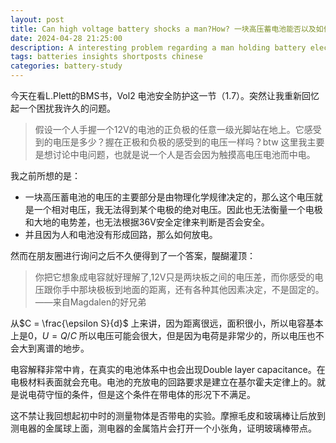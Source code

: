 ```yaml
---
layout: post
title: Can high voltage battery shocks a man?How? 一块高压蓄电池能否以及如何让人中电?
date: 2024-04-28 21:25:00
description: A interesting problem regarding a man holding battery electrode and standing on the ground.一个关于高压蓄电池如何让人中电的有趣问题。
tags: batteries insights shortposts chinese
categories: battery-study
---
```


今天在看L.Plett的BMS书，Vol2 电池安全防护这一节（1.7）。突然让我重新回忆起一个困扰我许久的问题。

>假设一个人手握一个12V的电池的正负极的任意一级光脚站在地上。它感受到的电压是多少？握在正极和负极的感受到的电压一样吗？btw 这里我主要是想讨论中电问题，也就是说一个人是否会因为触摸高电压电池而中电。  

我之前所想的是：  

* 一块高压蓄电池的电压的主要部分是由物理化学规律决定的，那么这个电压就是一个相对电压，我无法得到某个电极的绝对电压。因此也无法衡量一个电极和大地的电势差，也无法根据36V安全定律来判断是否会安全。  
* 并且因为人和电池没有形成回路，那么如何放电。  

然而在朋友圈进行询问之后不久便得到了一个答案，醍醐灌顶：

>你把它想象成电容就好理解了,12V只是两块板之间的电压差，而你感受的电压跟你手中那块极板到地面的距离，还有各种其他因素决定，不是固定的。  
>——来自Magdalen的好兄弟  

从$C = \frac{\epsilon S}{d}$ 上来讲，因为距离很远，面积很小，所以电容基本上是0，$U = Q/C$ 所以电压可能会很大，但是因为电荷是非常少的，所以电压也不会大到离谱的地步。  

电容解释非常中肯，在真实的电池体系中也会出现Double layer capacitance。在电极材料表面就会充电。电池的充放电的回路要求是建立在基尔霍夫定律上的。就是说电荷守恒的条件，但是这个条件在带电体的形况下不满足。  

这不禁让我回想起初中时的测量物体是否带电的实验。摩擦毛皮和玻璃棒让后放到测电器的金属球上面，测电器的金属箔片会打开一个小张角，证明玻璃棒带点。  
